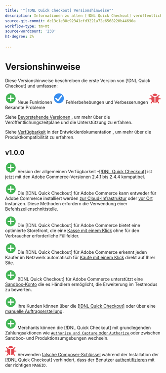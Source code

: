 ```yaml
---
title: '"[!DNL Quick Checkout] Versionshinweise"'
description: Informationen zu allen [!DNL Quick Checkout] veröffentlicht.
source-git-commit: dc13c1e38c92341cfd3221a72e6568220b44690a
workflow-type: tm+mt
source-wordcount: '230'
ht-degree: 2%

---
```


# Versionshinweise

Diese Versionshinweise beschreiben die erste Version von [!DNL Quick Checkout] und umfassen:

![Neu](../assets/new.svg) Neue Funktionen
![Problem behoben](../assets/fix.svg) Fehlerbehebungen und Verbesserungen
![Bekanntes Problem](../assets/bug.svg) Bekannte Probleme

Siehe [Bevorstehende Versionen](https://devdocs.magento.com/release/) , um mehr über die Veröffentlichungszeitpläne und die Unterstützung zu erfahren.

Siehe [Verfügbarkeit](https://devdocs.magento.com/release/availability.html) in der Entwicklerdokumentation , um mehr über die Produktkompatibilität zu erfahren.

## v1.0.0

![Neu](../assets/new.svg)<!-- Issue BOLT-341 --> Version der allgemeinen Verfügbarkeit -[[!DNL Quick Checkout]](https://marketplace.magento.com/magento-quick-checkout.html) ist jetzt mit den Adobe Commerce-Versionen 2.4.1 bis 2.4.4 kompatibel.

![Neu](../assets/new.svg)<!-- Issue BOLT-340 --> Die [!DNL Quick Checkout] für Adobe Commerce kann entweder für Adobe Commerce installiert werden [zur Cloud-Infrastruktur](install.md#adobe-commerce-on-cloud-infrastructure) oder [vor Ort](install.md#on-premises) Instanzen. Diese Methoden erfordern die Verwendung einer Befehlszeilenschnittstelle.

![Neu](../assets/new.svg)<!-- Issue BOLT-1 --> Die [!DNL Quick Checkout] für Adobe Commerce bietet eine optimierte Storefront, die eine [Kasse mit einem Klick](overview.md) ohne für den Verbraucher erforderliche Füllfelder.

![Neu](../assets/new.svg)<!-- Issue BOLT-1 --> Die [!DNL Quick Checkout] für Adobe Commerce erkennt jeden Käufer im Netzwerk automatisch für [Käufe mit einem Klick](checkout-flow.md) direkt auf Ihrer Site.

![Neu](../assets/new.svg)<!-- Issue BOLT-218 --> [!DNL Quick Checkout] für Adobe Commerce unterstützt eine [Sandbox-Konto](testing.md#testing-in-sandbox) die es Händlern ermöglicht, die Erweiterung im Testmodus zu bewerten.

![Neu](../assets/new.svg)<!-- Issue BOLT-780 --> Ihre Kunden können über die [[!DNL Quick Checkout]](checkout-page.md) oder über eine [manuelle Auftragserstellung](create-order-admin.md).

![Neu](../assets/new.svg)<!-- Issue BOLT-666 --> Merchants können die [!DNL Quick Checkout] mit grundlegenden Zahlungsaktionen wie [`Authorize and Capture` oder `Authorize` ](onboarding.md#complete-admin-configuration)oder zwischen Sandbox- und Produktionsumgebungen wechseln.

![Bekanntes Problem](../assets/bug.svg)<!-- Issue BOLT-342 --> Verwenden [falsche Composer-Schlüssel](https://support.magento.com/hc/en-us/articles/6909450342541) während der Installation der [!DNL Quick Checkout] verhindert, dass der Benutzer [authentifizieren](https://devdocs.magento.com/guides/v2.4/install-gde/prereq/connect-auth.html) mit der richtigen `MAGEID`.
